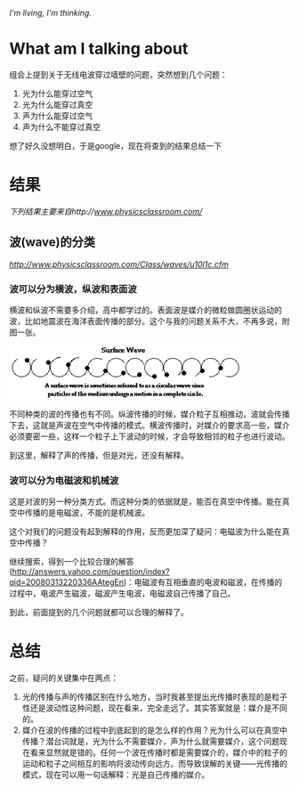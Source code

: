 
_I'm living, I'm thinking._

# What am I talking about
组会上提到关于无线电波穿过墙壁的问题，突然想到几个问题：

1. 光为什么能穿过空气
2. 光为什么能穿过真空
3. 声为什么能穿过空气
4. 声为什么不能穿过真空

想了好久没想明白，于是google，现在将查到的结果总结一下

# 结果
_下列结果主要来自http://www.physicsclassroom.com/_

## 波(wave)的分类
_http://www.physicsclassroom.com/Class/waves/u10l1c.cfm_

### 波可以分为横波，纵波和表面波
横波和纵波不需要多介绍，高中都学过的。表面波是媒介的微粒做圆圈状运动的波，比如地震波在海洋表面传播的部分。这个与我的问题关系不大，不再多说，附图一张。

![surface wave](/img/surface-wave.gif)

不同种类的波的传播也有不同。纵波传播的时候，媒介粒子互相推动，波就会传播下去，这就是声波在空气中传播的模式。横波传播时，对媒介的要求高一些，媒介必须要密一些，这样一个粒子上下波动的时候，才会导致相邻的粒子也进行波动。

到这里，解释了声的传播，但是对光，还没有解释。

### 波可以分为电磁波和机械波
这是对波的另一种分类方式。而这种分类的依据就是，能否在真空中传播。能在真空中传播的是电磁波，不能的是机械波。

这个对我们的问题没有起到解释的作用，反而更加深了疑问：电磁波为什么能在真空中传播？

继续搜索，得到一个比较合理的解答(http://answers.yahoo.com/question/index?qid=20080313220336AAtegEn)：电磁波有互相垂直的电波和磁波，在传播的过程中，电波产生磁波，磁波产生电波，电磁波自己传播了自己。

到此，前面提到的几个问题就都可以合理的解释了。

# 总结
之前，疑问的关键集中在两点：

1. 光的传播与声的传播区别在什么地方，当时我甚至提出光传播时表现的是粒子性还是波动性这种问题，现在看来，完全走远了。其实答案就是：媒介是不同的。
2. 媒介在波的传播的过程中到底起到的是怎么样的作用？光为什么可以在真空中传播？潜台词就是，光为什么不需要媒介，声为什么就需要媒介，这个问题现在看来显然就是错的。任何一个波在传播时都是需要媒介的，媒介中的粒子的运动和粒子之间相互的影响将波动传向远方。而导致误解的关键——光传播的模式，现在可以用一句话解释：光是自己传播的媒介。